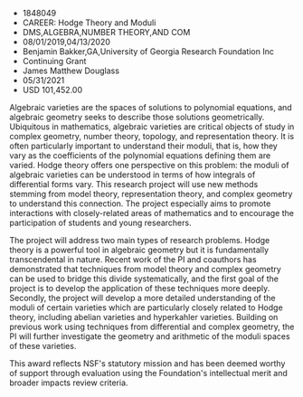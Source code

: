 
* 1848049
* CAREER: Hodge Theory and Moduli
* DMS,ALGEBRA,NUMBER THEORY,AND COM
* 08/01/2019,04/13/2020
* Benjamin Bakker,GA,University of Georgia Research Foundation Inc
* Continuing Grant
* James Matthew Douglass
* 05/31/2021
* USD 101,452.00

Algebraic varieties are the spaces of solutions to polynomial equations, and
algebraic geometry seeks to describe those solutions geometrically. Ubiquitous
in mathematics, algebraic varieties are critical objects of study in complex
geometry, number theory, topology, and representation theory. It is often
particularly important to understand their moduli, that is, how they vary as the
coefficients of the polynomial equations defining them are varied. Hodge theory
offers one perspective on this problem: the moduli of algebraic varieties can be
understood in terms of how integrals of differential forms vary. This research
project will use new methods stemming from model theory, representation theory,
and complex geometry to understand this connection. The project especially aims
to promote interactions with closely-related areas of mathematics and to
encourage the participation of students and young researchers.

The project will address two main types of research problems. Hodge theory is a
powerful tool in algebraic geometry but it is fundamentally transcendental in
nature. Recent work of the PI and coauthors has demonstrated that techniques
from model theory and complex geometry can be used to bridge this divide
systematically, and the first goal of the project is to develop the application
of these techniques more deeply. Secondly, the project will develop a more
detailed understanding of the moduli of certain varieties which are particularly
closely related to Hodge theory, including abelian varieties and hyperkahler
varieties. Building on previous work using techniques from differential and
complex geometry, the PI will further investigate the geometry and arithmetic of
the moduli spaces of these varieties.

This award reflects NSF's statutory mission and has been deemed worthy of
support through evaluation using the Foundation's intellectual merit and broader
impacts review criteria.
